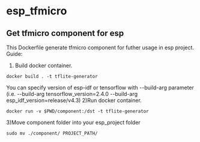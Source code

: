 # esp_tfmicro
## Get tfmicro component for esp
This Dockerfile generate tfmicro component for futher usage in esp project. 
Guide:
1) Build docker container. 
```
docker build . -t tflite-generator
```
You can specify version of esp-idf or tensorflow with --build-arg parameter (i.e. --build-arg tensorflow_version=2.4.0 --build-arg esp_idf_version=release/v4.3)
2)Run docker container.
```
docker run -v $PWD/component:/dst -t tflite-generator
```
3)Move component folder into your esp_project folder
```
sudo mv ./component/ PROJECT_PATH/
```
